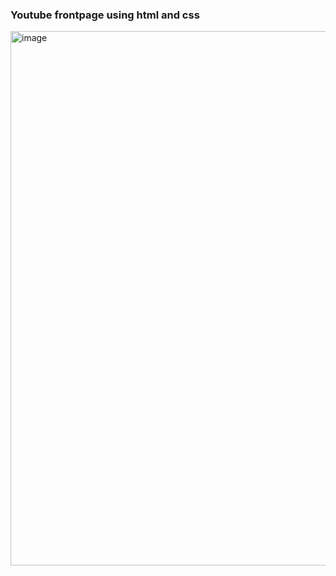 ### Youtube frontpage using html and css

<img width="1912" height="855" alt="image" src="https://github.com/user-attachments/assets/1e7bcc01-047f-477c-bcce-cf6652b71535" />
